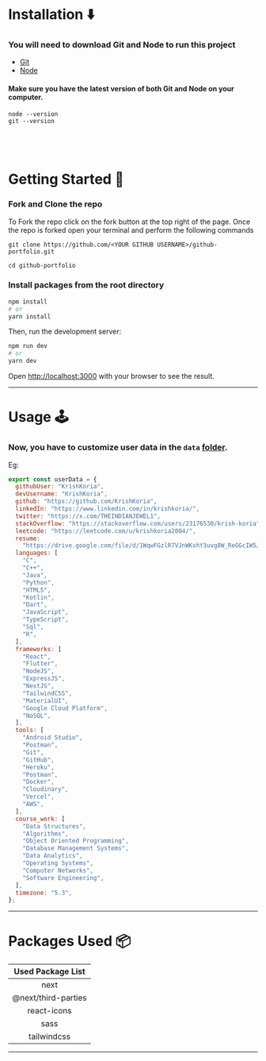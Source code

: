 # Installation :arrow_down:

### You will need to download Git and Node to run this project

- [Git](https://git-scm.com/downloads)
- [Node](https://nodejs.org/en/download/)

#### Make sure you have the latest version of both Git and Node on your computer.

```
node --version
git --version
```

## <br />

# Getting Started :dart:

### Fork and Clone the repo

To Fork the repo click on the fork button at the top right of the page. Once the repo is forked open your terminal and perform the following commands

```
git clone https://github.com/<YOUR GITHUB USERNAME>/github-portfolio.git

cd github-portfolio
```

### Install packages from the root directory

```bash
npm install
# or
yarn install
```

Then, run the development server:

```bash
npm run dev
# or
yarn dev
```

Open [http://localhost:3000](http://localhost:3000) with your browser to see the result.

---

# Usage :joystick:

### Now, you have to customize user data in the `data` [folder](https://github.com/KrishKoria/MySuperAwesomePortfolio/tree/main/data).

Eg:

```javascript
export const userData = {
  githubUser: "KrishKoria",
  devUsername: "KrishKoria",
  github: "https://github.com/KrishKoria",
  linkedIn: "https://www.linkedin.com/in/krishkoria/",
  twitter: "https://x.com/THEINDIANJEWEL1",
  stackOverflow: "https://stackoverflow.com/users/23176530/krish-koria",
  leetcode: "https://leetcode.com/u/krishkoria2004/",
  resume:
    "https://drive.google.com/file/d/1WqwFGzlR7VJnWKshY3uvg8W_ReGGcIW5/view?usp=sharing",
  languages: [
    "C",
    "C++",
    "Java",
    "Python",
    "HTML5",
    "Kotlin",
    "Dart",
    "JavaScript",
    "TypeScript",
    "Sql",
    "R",
  ],
  frameworks: [
    "React",
    "Flutter",
    "NodeJS",
    "ExpressJS",
    "NextJS",
    "TailwindCSS",
    "MaterialUI",
    "Google Cloud Platform",
    "NoSQL",
  ],
  tools: [
    "Android Studio",
    "Postman",
    "Git",
    "GitHub",
    "Heroku",
    "Postman",
    "Docker",
    "Cloudinary",
    "Vercel",
    "AWS",
  ],
  course_work: [
    "Data Structures",
    "Algorithms",
    "Object Oriented Programming",
    "Database Management Systems",
    "Data Analytics",
    "Operating Systems",
    "Computer Networks",
    "Software Engineering",
  ],
  timezone: "5.3",
};
```

---

# Packages Used :package:

|  Used Package List  |
| :-----------------: |
|        next         |
| @next/third-parties |
|     react-icons     |
|        sass         |
|     tailwindcss     |

---
